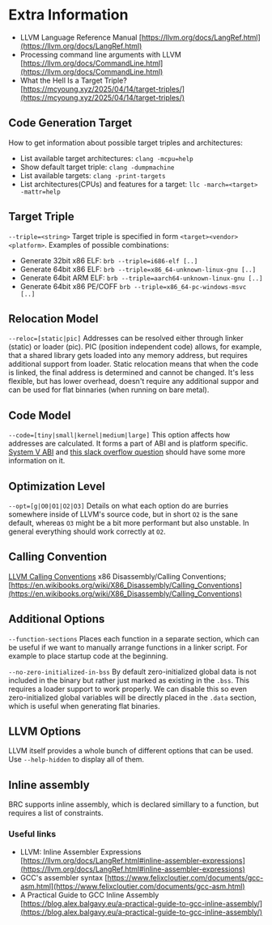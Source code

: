 # Extra Information

- LLVM Language Reference Manual
[https://llvm.org/docs/LangRef.html](https://llvm.org/docs/LangRef.html)
- Processing command line arguments with LLVM
[https://llvm.org/docs/CommandLine.html](https://llvm.org/docs/CommandLine.html)
- What the Hell Is a Target Triple?
[https://mcyoung.xyz/2025/04/14/target-triples/](https://mcyoung.xyz/2025/04/14/target-triples/)

## Code Generation Target
How to get information about possible target triples and architectures:
* List available target architectures:
`clang -mcpu=help`
* Show default target triple:
`clang -dumpmachine`
* List available targets:
`clang -print-targets`
* List architectures(CPUs) and features for a target:
`llc -march=<target> -mattr=help`

## Target Triple
`--triple=<string>`
Target triple is specified in form `<target><vendor><platform>`. Examples of possible combinations:
* Generate 32bit x86 ELF:
`brb --triple=i686-elf [..]`
* Generate 64bit x86 ELF:
`brb --triple=x86_64-unknown-linux-gnu [..]`
* Generate 64bit ARM ELF:
`brb --triple=aarch64-unknown-linux-gnu [..]`
* Generate 64bit x86 PE/COFF
`brb --triple=x86_64-pc-windows-msvc [..]`

## Relocation Model
`--reloc=[static|pic]`
Addresses can be resolved either through linker (static) or loader (pic). PIC (position independent code) allows, for example, that a shared library gets loaded into any memory address, but requires additional support from loader. Static relocation means that when the code is linked, the final address is determined and cannot be changed. It's less flexible, but has lower overhead, doesn't require any additional suppor and can be used for flat binnaries (when running on bare metal).

## Code Model
`--code=[tiny|small|kernel|medium|large]`
This option affects how addresses are calculated. It forms a part of ABI and is platform specific. [System V ABI](https://raw.githubusercontent.com/wiki/hjl-tools/x86-psABI/x86-64-psABI-1.0.pdf) and [this slack overflow question](https://stackoverflow.com/questions/40493448/what-does-the-codemodel-in-clang-llvm-refer-to) should have some more information on it.

## Optimization Level
`--opt=[g|O0|O1|O2|O3]`
Details on what each option do are burries somewhere inside of LLVM's source code, but in short `O2` is the sane default, whereas `O3` might be a bit more performant but also unstable. In general everything should work correctly at `O2`.

## Calling Convention
[LLVM Calling Conventions](https://llvm.org/doxygen/namespacellvm_1_1CallingConv.html#ac6aa1387c4375260e2468eb5a77fdb4cafd841a49aec1539bc88abc8ff9e170fb)
x86 Disassembly/Calling Conventions;
[https://en.wikibooks.org/wiki/X86_Disassembly/Calling_Conventions](https://en.wikibooks.org/wiki/X86_Disassembly/Calling_Conventions)

## Additional Options
`--function-sections` Places each function in a separate section, which can be useful if we want to manually arrange functions in a linker script. For example to place startup code at the beginning.

`--no-zero-initialized-in-bss` By default zero-initialized global data is not included in the binary but rather just marked as existing in the `.bss`. This requires a loader support to work properly. We can disable this so even zero-initialized global variables will be directly placed in the `.data` section, which is useful when generating flat binaries.

## LLVM Options
LLVM itself provides a whole bunch of different options that can be used. Use `--help-hidden` to display all of them.

## Inline assembly
BRC supports inline assembly, which is declared simillary to a function, but requires a list of constraints.

### Useful links
- LLVM: Inline Assembler Expressions
[https://llvm.org/docs/LangRef.html#inline-assembler-expressions](https://llvm.org/docs/LangRef.html#inline-assembler-expressions)
- GCC's assembler syntax [https://www.felixcloutier.com/documents/gcc-asm.html](https://www.felixcloutier.com/documents/gcc-asm.html)
- A Practical Guide to GCC Inline Assembly [https://blog.alex.balgavy.eu/a-practical-guide-to-gcc-inline-assembly/](https://blog.alex.balgavy.eu/a-practical-guide-to-gcc-inline-assembly/)